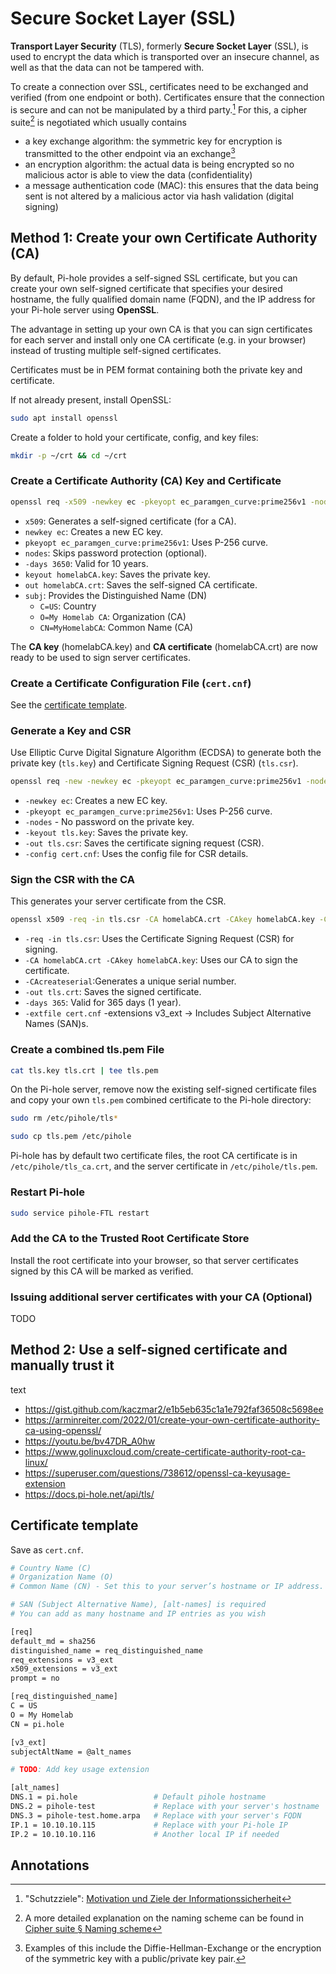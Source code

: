 # Secure Socket Layer (SSL)

**Transport Layer Security** (TLS), formerly **Secure Socket Layer** (SSL), is used to encrypt the data which is transported over an insecure channel, as well as that the data can not be tampered with.

To create a connection over SSL, certificates need to be exchanged and verified (from one endpoint or both). Certificates ensure that the connection is secure and can not be manipulated by a third party.[^schutzziele] For this, a cipher suite[^naming-scheme] is negotiated which usually contains

- a key exchange algorithm: the symmetric key for encryption is transmitted to the other endpoint via an exchange[^key-exchange]
- an encryption algorithm: the actual data is being encrypted so no malicious actor is able to view the data (confidentiality)
- a message authentication code (MAC): this ensures that the data being sent is not altered by a malicious actor via hash validation (digital signing)

## Method 1: Create your own Certificate Authority (CA)

By default, Pi-hole provides a self-signed SSL certificate, but you can create your own self-signed certificate that specifies your desired hostname, the fully qualified domain name (FQDN), and the IP address for your Pi-hole server using **OpenSSL**.

The advantage in setting up your own CA is that you can sign certificates for each server and install only one CA certificate (e.g. in your browser) instead of trusting multiple self-signed certificates.

Certificates must be in PEM format containing both the private key and certificate.

If not already present, install OpenSSL:

```sh
sudo apt install openssl
```

Create a folder to hold your certificate, config, and key files:

```sh
mkdir -p ~/crt && cd ~/crt
```

### Create a Certificate Authority (CA) Key and Certificate

```sh
openssl req -x509 -newkey ec -pkeyopt ec_paramgen_curve:prime256v1 -nodes -days 3650 -keyout homelabCA.key -out homelabCA.crt -subj "/C=US/O=My Homelab CA/CN=MyHomelabCA"
```

- `x509`: Generates a self-signed certificate (for a CA).
- `newkey ec`: Creates a new EC key.
- `pkeyopt ec_paramgen_curve:prime256v1`: Uses P-256 curve.
- `nodes`: Skips password protection (optional).
- `-days 3650`: Valid for 10 years.
- `keyout homelabCA.key`: Saves the private key.
- `out homelabCA.crt`: Saves the self-signed CA certificate.
- `subj`: Provides the Distinguished Name (DN)
  - `C=US`: Country
  - `O=My Homelab CA`: Organization (CA)
  - `CN=MyHomelabCA`: Common Name (CA)

The **CA key** (homelabCA.key) and **CA certificate** (homelabCA.crt) are now ready to be used to sign server certificates.

### Create a Certificate Configuration File (`cert.cnf`)

See the [certificate template](#certificate-template).

### Generate a Key and CSR

Use Elliptic Curve Digital Signature Algorithm (ECDSA) to generate both the private key (`tls.key`) and Certificate Signing Request (CSR) (`tls.csr`).

```sh
openssl req -new -newkey ec -pkeyopt ec_paramgen_curve:prime256v1 -nodes -keyout tls.key -out tls.csr -config cert.cnf
```

- `-newkey ec`: Creates a new EC key.
- `-pkeyopt ec_paramgen_curve:prime256v1`: Uses P-256 curve.
- `-nodes` - No password on the private key.
- `-keyout tls.key`: Saves the private key.
- `-out tls.csr`: Saves the certificate signing request (CSR).
- `-config cert.cnf`: Uses the config file for CSR details.

### Sign the CSR with the CA

This generates your server certificate from the CSR.

```sh
openssl x509 -req -in tls.csr -CA homelabCA.crt -CAkey homelabCA.key -CAcreateserial -out tls.crt -days 365 -sha256 -extfile cert.cnf -extensions v3_ext
```

- `-req -in tls.csr`: Uses the Certificate Signing Request (CSR) for signing.
- `-CA homelabCA.crt -CAkey homelabCA.key`: Uses our CA to sign the certificate.
- `-CAcreateserial`:Generates a unique serial number.
- `-out tls.crt`: Saves the signed certificate.
- `-days 365`: Valid for 365 days (1 year).
- `-extfile cert.cnf` -extensions v3_ext → Includes Subject Alternative Names (SAN)s.

### Create a combined tls.pem File

```sh
cat tls.key tls.crt | tee tls.pem
```

On the Pi-hole server, remove now the existing self-signed certificate files and copy your own `tls.pem` combined certificate to the Pi-hole directory:

```sh
sudo rm /etc/pihole/tls*

sudo cp tls.pem /etc/pihole
```

Pi-hole has by default two certificate files, the root CA certificate is in `/etc/pihole/tls_ca.crt`, and the server certificate in `/etc/pihole/tls.pem`.

### Restart Pi-hole

```sh
sudo service pihole-FTL restart
```

### Add the CA to the Trusted Root Certificate Store

Install the root certificate into your browser, so that server certificates signed by this CA will be marked as verified.

<!-- installing cert in browser or os root store -> mmc.exe -->

### Issuing additional server certificates with your CA (Optional)

TODO

## Method 2: Use a self-signed certificate and manually trust it

text

- <https://gist.github.com/kaczmar2/e1b5eb635c1a1e792faf36508c5698ee>
- <https://arminreiter.com/2022/01/create-your-own-certificate-authority-ca-using-openssl/>
- <https://youtu.be/bv47DR_A0hw>
- <https://www.golinuxcloud.com/create-certificate-authority-root-ca-linux/>
- <https://superuser.com/questions/738612/openssl-ca-keyusage-extension>
- <https://docs.pi-hole.net/api/tls/>

## Certificate template

Save as `cert.cnf`.

```sh
# Country Name (C)
# Organization Name (O)
# Common Name (CN) - Set this to your server’s hostname or IP address.

# SAN (Subject Alternative Name), [alt-names] is required
# You can add as many hostname and IP entries as you wish

[req]
default_md = sha256
distinguished_name = req_distinguished_name
req_extensions = v3_ext
x509_extensions = v3_ext
prompt = no

[req_distinguished_name]
C = US
O = My Homelab
CN = pi.hole

[v3_ext]
subjectAltName = @alt_names

# TODO: Add key usage extension

[alt_names]
DNS.1 = pi.hole                 # Default pihole hostname
DNS.2 = pihole-test             # Replace with your server's hostname
DNS.3 = pihole-test.home.arpa   # Replace with your server's FQDN
IP.1 = 10.10.10.115             # Replace with your Pi-hole IP
IP.2 = 10.10.10.116             # Another local IP if needed
```

## Annotations

[^schutzziele]: "Schutzziele": [Motivation und Ziele der Informationssicherheit](https://de.wikipedia.org/wiki/Informationssicherheit#Motivation_und_Ziele_der_Informationssicherheit)
[^naming-scheme]: A more detailed explanation on the naming scheme can be found in [Cipher suite § Naming scheme](https://en.wikipedia.org/wiki/Cipher_suite#Naming_scheme)
[^key-exchange]: Examples of this include the Diffie-Hellman-Exchange or the encryption of the symmetric key with a public/private key pair.
